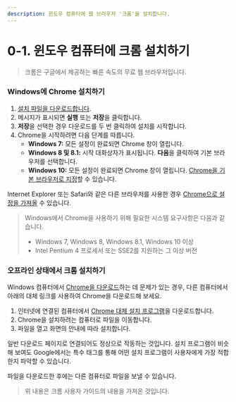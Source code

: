 ```yaml
---
description: 윈도우 컴퓨터에 웹 브라우저 '크롬'을 설치합니다.
---
```


# 0-1. 윈도우 컴퓨터에 크롬 설치하기

> 크롬은 구글에서 제공하는 빠른 속도의 무료 웹 브라우저입니다.

### Windows에 Chrome 설치하기

1. [설치 파일을 다운로드합니다](https://www.google.com/chrome/browser/desktop/index.html).
2. 메시지가 표시되면 **실행** 또는 **저장**을 클릭합니다.
3. **저장**을 선택한 경우 다운로드를 두 번 클릭하여 설치를 시작합니다.
4. Chrome을 시작하려면 다음 단계를 따릅니다.
   * **Windows 7:** 모든 설정이 완료되면 Chrome 창이 열립니다.
   * **Windows 8 및 8.1:** 시작 대화상자가 표시됩니다. **다음**을 클릭하여 기본 브라우저를 선택합니다.
   * **Windows 10:** 모든 설정이 완료되면 Chrome 창이 열립니다. [Chrome을 기본 브라우저로 지정](https://support.google.com/chrome/answer/95417)할 수 있습니다.

Internet Explorer 또는 Safari와 같은 다른 브라우저를 사용한 경우 [Chrome으로 설정을 가져올](https://support.google.com/chrome/answer/95418) 수 있습니다.

> Windows에서 Chrome을 사용하기 위해 필요한 시스템 요구사항은 다음과 같습니다.
>
> * Windows 7, Windows 8, Windows 8.1, Windows 10 이상
> * Intel Pentium 4 프로세서 또는 SSE2를 지원하는 그 이상 버전

### 

### 오프라인 상태에서 크롬 설치하기

Windows 컴퓨터에서 [Chrome을 다운로드](https://support.google.com/chrome/answer/95346)하는 데 문제가 있는 경우, 다른 컴퓨터에서 아래의 대체 링크를 사용하여 Chrome을 다운로드해 보세요.

1. 인터넷에 연결된 컴퓨터에서 [Chrome 대체 설치 프로그램](https://www.google.com/intl/ko/chrome/browser/desktop/index.html?standalone=1)을 다운로드합니다.
2. Chrome을 설치하려는 컴퓨터로 파일을 이동합니다.
3. 파일을 열고 화면의 안내에 따라 설치합니다.

일반 다운로드 페이지로 연결되어도 정상으로 작동하는 것입니다. 설치 프로그램이 비슷해 보여도 Google에서는 특수 태그를 통해 어떤 설치 프로그램이 사용자에게 가장 적합한지 파악할 수 있습니다.

파일을 다운로드한 후에는 다른 컴퓨터로 파일을 보낼 수 있습니다.



> 위 내용은 크롬 사용자 가이드의 내용을 가져온 것입니다.

